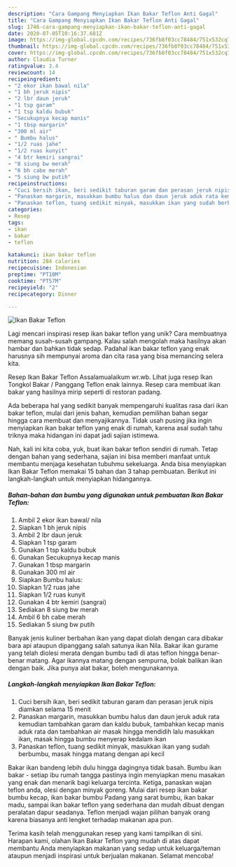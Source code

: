 ```yaml
---
description: "Cara Gampang Menyiapkan Ikan Bakar Teflon Anti Gagal"
title: "Cara Gampang Menyiapkan Ikan Bakar Teflon Anti Gagal"
slug: 1746-cara-gampang-menyiapkan-ikan-bakar-teflon-anti-gagal
date: 2020-07-05T10:16:37.681Z
image: https://img-global.cpcdn.com/recipes/736fb8f03cc78484/751x532cq70/ikan-bakar-teflon-foto-resep-utama.jpg
thumbnail: https://img-global.cpcdn.com/recipes/736fb8f03cc78484/751x532cq70/ikan-bakar-teflon-foto-resep-utama.jpg
cover: https://img-global.cpcdn.com/recipes/736fb8f03cc78484/751x532cq70/ikan-bakar-teflon-foto-resep-utama.jpg
author: Claudia Turner
ratingvalue: 3.4
reviewcount: 14
recipeingredient:
- "2 ekor ikan bawal nila"
- "1 bh jeruk nipis"
- "2 lbr daun jeruk"
- "1 tsp garam"
- "1 tsp kaldu bubuk"
- "Secukupnya kecap manis"
- "1 tbsp margarin"
- "300 ml air"
- " Bumbu halus"
- "1/2 ruas jahe"
- "1/2 ruas kunyit"
- "4 btr kemiri sangrai"
- "8 siung bw merah"
- "6 bh cabe merah"
- "5 siung bw putih"
recipeinstructions:
- "Cuci bersih ikan, beri sedikit taburan garam dan perasan jeruk nipis diamkan selama 15 menit"
- "Panaskan margarin, masukkan bumbu halus dan daun jeruk aduk rata kemudian tambahkan garam dan kaldu bubuk, tambahkan kecap manis aduk rata dan tambahkan air masak hingga mendidih lalu masukkan ikan, masak hingga bumbu menyerap kedalam ikan"
- "Panaskan teflon, tuang sedikit minyak, masukkan ikan yang sudah berbumbu, masak hingga matang dengan api kecil"
categories:
- Resep
tags:
- ikan
- bakar
- teflon

katakunci: ikan bakar teflon 
nutrition: 284 calories
recipecuisine: Indonesian
preptime: "PT10M"
cooktime: "PT57M"
recipeyield: "2"
recipecategory: Dinner

---
```



![Ikan Bakar Teflon](https://img-global.cpcdn.com/recipes/736fb8f03cc78484/751x532cq70/ikan-bakar-teflon-foto-resep-utama.jpg)

Lagi mencari inspirasi resep ikan bakar teflon yang unik? Cara membuatnya memang susah-susah gampang. Kalau salah mengolah maka hasilnya akan hambar dan bahkan tidak sedap. Padahal ikan bakar teflon yang enak harusnya sih mempunyai aroma dan cita rasa yang bisa memancing selera kita.

Resep Ikan Bakar Teflon Assalamualaikum wr.wb. Lihat juga resep Ikan Tongkol Bakar / Panggang Teflon enak lainnya. Resep cara membuat ikan bakar yang hasilnya mirip seperti di restoran padang.

Ada beberapa hal yang sedikit banyak mempengaruhi kualitas rasa dari ikan bakar teflon, mulai dari jenis bahan, kemudian pemilihan bahan segar hingga cara membuat dan menyajikannya. Tidak usah pusing jika ingin menyiapkan ikan bakar teflon yang enak di rumah, karena asal sudah tahu triknya maka hidangan ini dapat jadi sajian istimewa.


Nah, kali ini kita coba, yuk, buat ikan bakar teflon sendiri di rumah. Tetap dengan bahan yang sederhana, sajian ini bisa memberi manfaat untuk membantu menjaga kesehatan tubuhmu sekeluarga. Anda bisa menyiapkan Ikan Bakar Teflon memakai 15 bahan dan 3 tahap pembuatan. Berikut ini langkah-langkah untuk menyiapkan hidangannya.

<!--inarticleads1-->

##### Bahan-bahan dan bumbu yang digunakan untuk pembuatan Ikan Bakar Teflon:

1. Ambil 2 ekor ikan bawal/ nila
1. Siapkan 1 bh jeruk nipis
1. Ambil 2 lbr daun jeruk
1. Siapkan 1 tsp garam
1. Gunakan 1 tsp kaldu bubuk
1. Gunakan Secukupnya kecap manis
1. Gunakan 1 tbsp margarin
1. Gunakan 300 ml air
1. Siapkan  Bumbu halus:
1. Siapkan 1/2 ruas jahe
1. Siapkan 1/2 ruas kunyit
1. Gunakan 4 btr kemiri (sangrai)
1. Sediakan 8 siung bw merah
1. Ambil 6 bh cabe merah
1. Sediakan 5 siung bw putih


Banyak jenis kuliner berbahan ikan yang dapat diolah dengan cara dibakar bara api ataupun dipanggang salah satunya ikan Nila. Bakar ikan gurame yang telah diolesi merata dengan bumbu tadi di atas teflon hingga benar-benar matang. Agar ikannya matang dengan sempurna, bolak balikan ikan dengan baik. Jika punya alat bakar, boleh mengunakannya. 

<!--inarticleads2-->

##### Langkah-langkah menyiapkan Ikan Bakar Teflon:

1. Cuci bersih ikan, beri sedikit taburan garam dan perasan jeruk nipis diamkan selama 15 menit
1. Panaskan margarin, masukkan bumbu halus dan daun jeruk aduk rata kemudian tambahkan garam dan kaldu bubuk, tambahkan kecap manis aduk rata dan tambahkan air masak hingga mendidih lalu masukkan ikan, masak hingga bumbu menyerap kedalam ikan
1. Panaskan teflon, tuang sedikit minyak, masukkan ikan yang sudah berbumbu, masak hingga matang dengan api kecil


Bakar ikan bandeng lebih dulu hingga dagingnya tidak basah. Bumbu ikan bakar - setiap ibu rumah tangga pastinya ingin menyiapkan menu masakan yang enak dan menarik bagi keluarga tercinta. Ketiga, panaskan wajan teflon anda, olesi dengan minyak goreng. Mulai dari resep ikan bakar bumbu kecap, ikan bakar bumbu Padang yang sarat bumbu, ikan bakar madu, sampai ikan bakar teflon yang sederhana dan mudah dibuat dengan peralatan dapur seadanya. Teflon menjadi wajan pilihan banyak orang karena biasanya anti lengket terhadap makanan apa pun. 

Terima kasih telah menggunakan resep yang kami tampilkan di sini. Harapan kami, olahan Ikan Bakar Teflon yang mudah di atas dapat membantu Anda menyiapkan makanan yang sedap untuk keluarga/teman ataupun menjadi inspirasi untuk berjualan makanan. Selamat mencoba!
